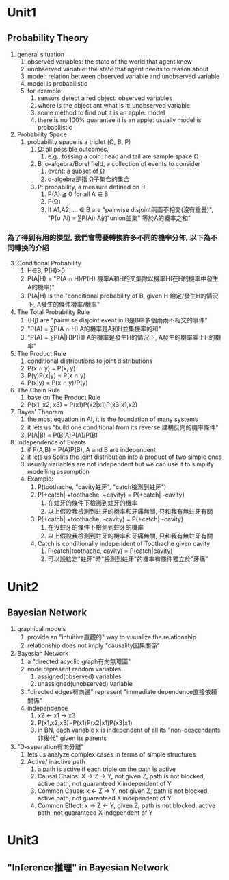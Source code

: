 # Unit1
## Probability Theory
1. general situation
    1. observed variables: the state of the world that agent knew
    2. unobserved variable: the state that agent needs to reason about
    3. model: relation between observed variable and unobserved variable
    4. model is probabilistic
    5. for example:
        1. sensors detect a red object: observed variables
        2. where is the object ant what is it: unobserved variable
        3. some method to find out it is an apple: model
        4. there is no 100% guarantee it is an apple: usually model is probabilistic
2. Probability Space
    1. probability space is a triplet (Ω, B, P)
        1. Ω: all possible outcomes.
            1. e.g., tossing a coin: head and tail are sample space Ω
        2. B: σ-algebra/Borel field, a collection of events to consider
            1. event: a subset of Ω
            2. σ-algebra是指 Ω子集合的集合
        3. P: probability, a measure defined on B
            1. P(A) ≧ 0 for all A ∈ B
            2. P(Ω)
            3. if A1,A2, ... ∈ B are "pairwise disjoint兩兩不相交(沒有重疊)", "P(∪ Ai) = ∑P(Ai) A的"union並集" 等於A的概率之和"
### 為了得到有用的模型, 我們會需要轉換許多不同的機率分佈, 以下為不同轉換的介紹
3. Conditional Probability
    1. H∈B, P(H)>0
    2. P(A|H) = "P(A ∩ H)/P(H) 機率A和H的交集除以機率H(在H的機率中發生A的機率)"
    3. P(A|H) is the "conditional probability of B, given H 給定/發生H的情況下, A發生的條件機率/機率"
4. The Total Probability Rule
    1. {Hj} are "pairwise disjoint event in B是B中多個兩兩不相交的事件"
    2. "P(A) = ∑P(A ∩ H) A的機率是A和H並集機率的和"
    3. "P(A) = ∑P(A|H)P(H) A的機率是發生H的情況下, A發生的機率乘上H的機率"
5. The Product Rule
    1. conditional distributions to joint distributions
    2. P(x ∩ y) = P(x, y)
    3. P(y)P(x|y) = P(x ∩ y)
    4. P(x|y) = P(x ∩ y)/P(y)
6. The Chain Rule
    1. base on The Product Rule
    2. P(x1, x2, x3) = P(x1)P(x2|x1)P(x3|x1,x2)
7. Bayes' Theorem
    1. the most equation in AI, it is the foundation of many systems
    2. it lets us "build one conditional from its reverse 建構反向的機率條件"
    3. P(A|B) = P(B|A)P(A)/P(B)
8. Independence of Events
    1. if P(A,B) = P(A)P(B), A and B are independent
    2. it lets us Splits the joint distribution into a product of two simple ones
    3. usually variables are not independent but we can use it to simplify modelling assumption
    4. Example:
        1. P(toothache, "cavity蛀牙", "catch檢測到蛀牙")
        2. P(+catch| +toothache, +cavity) = P(+catch| -cavity)
            1. 在蛀牙的條件下檢測到蛀牙的機率
            2. 以上假設我檢測到蛀牙的機率和牙痛無關, 只和我有無蛀牙有關
        3. P(+catch| +toothache, -cavity) = P(+catch| -cavity)
            1. 在沒蛀牙的條件下檢測到蛀牙的機率
            2. 以上假設我檢測到蛀牙的機率和牙痛無關, 只和我有無蛀牙有關
        4. Catch is conditionally independent of Toothache given cavity
            1. P(catch|toothache, cavity) = P(catch|cavity)
            2. 可以說給定"蛀牙"時"檢測到蛀牙"的機率有條件獨立於"牙痛"


# Unit2
## Bayesian Network
1. graphical models
    1. provide an "intuitive直觀的" way to visualize the relationship
    2. relationship does not imply "causality因果關係"
2. Bayesian Network
    1. a "directed acyclic graph有向無環圖"
    2. node represent random variables
        1. assigned(observed) variables
        2. unassigned(unobserved) variable
    3. "directed edges有向邊" represent "immediate dependence直接依賴關係"
    4. independence
        1. x2 <- x1 -> x3
        2. P(x1,x2,x3)=P(x1)P(x2|x1)P(x3|x1)
        3. in BN, each variable x is independent of all its "non-descendants非後代" given its parents
3. "D-separation有向分離"
    1. lets us analyze complex cases in terms of simple structures
    2. Active/ inactive path
        1. a path is active if each triple on the path is active
        2. Causal Chains: X -> Z -> Y, not given Z, path is not blocked, active path,  not guaranteed X independent of Y
        3. Common Cause: x <- Z -> Y, not given Z, path is not blocked, active path,  not guaranteed X independent of Y
        4. Common Effect: x -> Z <- Y, given Z, path is not blocked, active path,  not guaranteed X independent of Y


# Unit3
## "Inference推理" in Bayesian Network